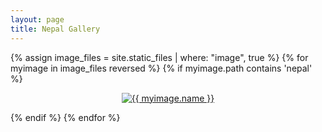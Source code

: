 ```yaml
---
layout: page
title: Nepal Gallery
---
```


<p style="text-align:center">
</p>


{% assign image_files = site.static_files | where: "image", true %}
{% for myimage in image_files reversed %}
  {% if myimage.path contains 'nepal' %}
  <p style="text-align:center">
  <a href = "{{ myimage.path }}">
  <img src = "{{ myimage.path | replace: 'photos','thumbs'}}"
  alt="{{ myimage.name }}">
  </a>
  </p>
  {% endif %}
{% endfor %}
